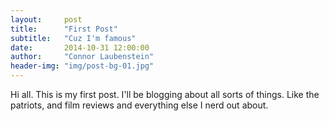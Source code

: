 ```yaml
---
layout:     post
title:      "First Post"
subtitle:   "Cuz I'm famous"
date:       2014-10-31 12:00:00
author:     "Connor Laubenstein"
header-img: "img/post-bg-01.jpg"
---
```


<p>Hi all.  This is my first post.  I'll be blogging about all sorts of things.  Like the patriots, and film reviews and everything else I nerd out about.</p>